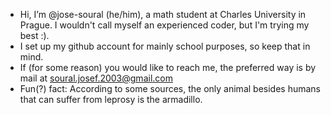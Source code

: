- Hi, I’m @jose-soural (he/him), a math student at Charles University in Prague. I wouldn't call myself an experienced coder, but I'm trying my best :).
- I set up my github account for mainly school purposes, so keep that in mind.
- If (for some reason) you would like to reach me, the preferred way is by mail at soural.josef.2003@gmail.com
- Fun(?) fact: According to some sources, the only animal besides humans that can suffer from leprosy is the armadillo.

<!---
jose-soural/jose-soural is a ✨ special ✨ repository because its `README.md` (this file) appears on your GitHub profile.
You can click the Preview link to take a look at your changes.
--->
